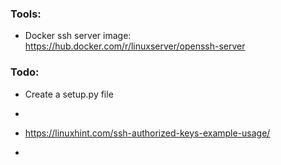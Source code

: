 ### Tools:
- Docker ssh server image: https://hub.docker.com/r/linuxserver/openssh-server


### Todo:
- Create a setup.py file

- 
- https://linuxhint.com/ssh-authorized-keys-example-usage/
- 
